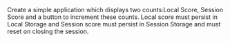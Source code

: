 Create a simple application which displays two counts:Local Score, Session Score and a button to increment these counts. Local score must persist in Local Storage and Session score must persist in Session Storage and must reset on closing the session.